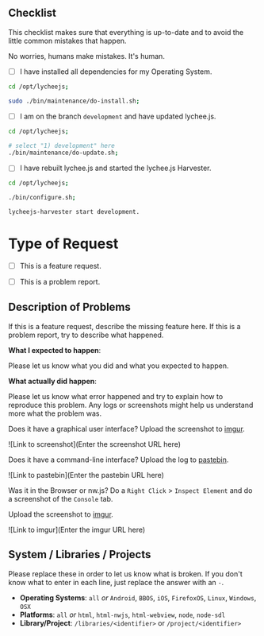 
## Checklist

This checklist makes sure that everything is up-to-date
and to avoid the little common mistakes that happen.

No worries, humans make mistakes. It's human.

- [ ] I have installed all dependencies for my Operating System.

```bash
cd /opt/lycheejs;

sudo ./bin/maintenance/do-install.sh;
```

- [ ] I am on the branch `development` and have updated lychee.js.

```bash
cd /opt/lycheejs;

# select "1) development" here
./bin/maintenance/do-update.sh;
```

- [ ] I have rebuilt lychee.js and started the lychee.js Harvester.

```bash
cd /opt/lycheejs;

./bin/configure.sh;

lycheejs-harvester start development.
```


# Type of Request

- [ ] This is a feature request.
- [ ] This is a problem report.


## Description of Problems

If this is a feature request, describe the
missing feature here. If this is a problem
report, try to describe what happened.

**What I expected to happen**:

Please let us know what you did and what you
expected to happen.

**What actually did happen**:

Please let us know what error happened and
try to explain how to reproduce this problem.
Any logs or screenshots might help us understand
more what the problem was.

Does it have a graphical user interface?
Upload the screenshot to [imgur](https://imgur.com).

![Link to screenshot](Enter the screenshot URL here)

Does it have a command-line interface?
Upload the log to [pastebin](https://pastebin.com).

![Link to pastebin](Enter the pastebin URL here)

Was it in the Browser or nw.js?
Do a `Right Click` > `Inspect Element` and do a
screenshot of the `Console` tab.

Upload the screenshot to [imgur](https://imgur.com).

![Link to imgur](Enter the imgur URL here)


## System / Libraries / Projects

Please replace these in order to let us know what
is broken. If you don't know what to enter in each
line, just replace the answer with an `-`.


- **Operating Systems**: `all` _or_ `Android`, `BBOS`, `iOS`, `FirefoxOS`, `Linux`, `Windows`, `OSX`
- **Platforms**: `all` _or_ `html`, `html-nwjs`, `html-webview`, `node`, `node-sdl`
- **Library/Project**: `/libraries/<identifier>` or `/project/<identifier>`

